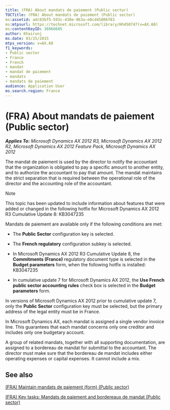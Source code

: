 ```yaml
---
title: (FRA) About mandats de paiement (Public sector)
TOCTitle: (FRA) About mandats de paiement (Public sector)
ms:assetid: adc03bf5-593c-430e-963a-e0cd45806f83
ms:mtpsurl: https://technet.microsoft.com/library/Hh450747(v=AX.60)
ms:contentKeyID: 36966685
author: Khairunj
ms.date: 03/25/2015
mtps_version: v=AX.60
f1_keywords:
- Public sector
- France
- French
- mandat
- mandat de paiement
- mandats
- mandats de paiement
audience: Application User
ms.search.region: France
---
```


# (FRA) About mandats de paiement (Public sector) 


_**Applies To:** Microsoft Dynamics AX 2012 R3, Microsoft Dynamics AX 2012 R2, Microsoft Dynamics AX 2012 Feature Pack, Microsoft Dynamics AX 2012_

The mandat de paiement is used by the director to notify the accountant that the organization is obligated to pay a specific amount to another entity, and to authorize the accountant to pay that amount. The mandat maintains the strict separation that is required between the operational role of the director and the accounting role of the accountant.


> [!NOTE]
> <P>This topic has been updated to include information about features that were added or changed in the following hotfix for Microsoft Dynamics AX 2012 R3 Cumulative Update 8: KB3047235</P>Mandats de paiement are available only if the following conditions are met: 
> <UL>
> <LI>
> <P>The <STRONG>Public Sector</STRONG> configuration key is selected.</P>
> <LI>
> <P>The <STRONG>French regulatory</STRONG> configuration subkey is selected.</P>
> <LI>
> <P>In Microsoft Dynamics AX 2012 R3 Cumulative Update 8, the <STRONG>Commitments (France)</STRONG> regulatory document type is selected in the <STRONG>Budget parameters</STRONG> form, when the following hotfix is installed: KB3047235</P>
> <LI>
> <P>In cumulative update 7 for Microsoft Dynamics AX 2012, the <STRONG>Use French public sector accounting rules</STRONG> check box is selected in the <STRONG>Budget parameters</STRONG> form.</P></LI></UL>
> <P>In versions of Microsoft Dynamics AX 2012 prior to cumulative update 7, only the <STRONG>Public Sector</STRONG> configuration key must be selected, but the primary address of the legal entity must be in France.</P>



In Microsoft Dynamics AX, each mandat is assigned a single vendor invoice line. This guarantees that each mandat concerns only one creditor and includes only one budgetary account.

A group of related mandats, together with all supporting documentation, are assigned to a bordereau de mandat for submittal to the accountant. The director must make sure that the bordereau de mandat includes either operating expenses or capital expenses. It cannot include a mix.

## See also

[(FRA) Maintain mandats de paiement (form) (Public sector)](https://technet.microsoft.com/library/hh450744\(v=ax.60\))

[(FRA) Key tasks: Mandats de paiement and bordereaux de mandat (Public sector)](fra-key-tasks-mandats-de-paiement-and-bordereaux-de-mandat-public-sector.md)

  


